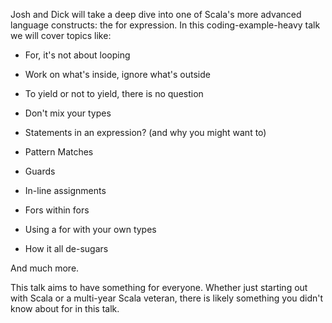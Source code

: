 Josh and Dick will take a deep dive into one of Scala's more advanced language
constructs: the for expression. In this coding-example-heavy talk we will cover
topics like:

 - For, it's not about looping

 - Work on what's inside, ignore what's outside

 - To yield or not to yield, there is no question

 - Don't mix your types

 - Statements in an expression? (and why you might want to)

 - Pattern Matches

 - Guards

 - In-line assignments

 - Fors within fors

 - Using a for with your own types

 - How it all de-sugars

And much more.

This talk aims to have something for everyone. Whether just starting out with
Scala or a multi-year Scala veteran, there is likely something you didn't know
about for in this talk.

